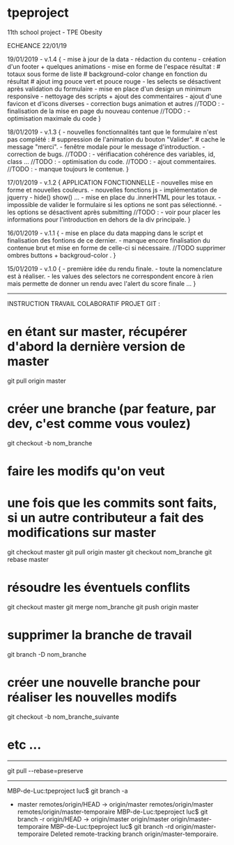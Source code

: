 # tpeproject
11th school project - TPE Obesity

ECHEANCE 22/01/19

19/01/2019 - v.1.4 {
    - mise à jour de la data
    - rédaction du contenu
    - création d'un footer + quelques animations
    - mise en forme de l'espace résultat :
        # totaux sous forme de liste
        # background-color change en fonction du résultat
        # ajout img pouce vert et pouce rouge
    - les selects se désactivent après validation du formulaire
    - mise en place d'un design un minimum responsive
    - nettoyage des scripts + ajout des commentaires
    - ajout d'une favicon et d'icons diverses
    - correction bugs animation et autres
    //TODO : - finalisation de la mise en page du nouveau contenue
    //TODO : - optimisation maximale du code
}

18/01/2019 - v.1.3 {
    - nouvelles fonctionnalités tant que le formulaire n'est pas complété :
        # suppression de l'animation du bouton "Valider".
        # cache le message "merci".
    - fenêtre modale pour le message d'introduction.
    - correction de bugs.
    //TODO : - vérifiacation cohérence des variables, id, class ...
    //TODO : - optimisation du code.
    //TODO : - ajout commentaires.
    //TODO : - manque toujours le contenue.
}

17/01/2019 - v.1.2 {
APPLICATION FONCTIONNELLE
    - nouvelles mise en forme et nouvelles couleurs.
    - nouvelles fonctions js - implémentation de jquerry - hide() show() ...
    - mise en place du .innerHTML pour les totaux.
    - impossible de valider le formulaire si les options ne sont pas sélectionné.
    - les options se désactivent après submitting
    //TODO : - voir pour placer les informations pour l'introduction en dehors de la div principale.
}

16/01/2019 - v.1.1 {
    - mise en place du data mapping dans le script et finalisation des fontions de ce dernier.
    - manque encore finalisation du contenue brut et mise en forme de celle-ci si nécessaire.
    //TODO supprimer ombres buttons + backgroud-color .
}

15/01/2019 - v.1.0 {
    - première idée du rendu finale.
    - toute la nomenclature est à réaliser.
    - les values des selectors ne correspondent encore à rien mais permette de donner un rendu avec l'alert du score finale ...
}


----------------------------------------------------------------------

INSTRUCTION TRAVAIL COLABORATIF PROJET GIT :
# en étant sur master, récupérer d'abord la dernière version de master
git pull origin master
# créer une branche (par feature, par dev, c'est comme vous voulez)
git checkout -b nom_branche
# faire les modifs qu'on veut
# une fois que les commits sont faits, si un autre contributeur a fait des modifications sur master
git checkout master
git pull origin master
git checkout nom_branche
git rebase master
# résoudre les éventuels conflits
git checkout master
git merge nom_branche
git push origin master
# supprimer la branche de travail
git branch -D nom_branche
# créer une nouvelle branche pour réaliser les nouvelles modifs
git checkout -b nom_branche_suivante
# etc ...

----------------------------------------------------------------------

git pull --rebase=preserve

----------------------------------------------------------------------

MBP-de-Luc:tpeproject luc$ git branch -a
* master
  remotes/origin/HEAD -> origin/master
  remotes/origin/master
  remotes/origin/master-temporaire
MBP-de-Luc:tpeproject luc$ git branch -r
  origin/HEAD -> origin/master
  origin/master
  origin/master-temporaire
MBP-de-Luc:tpeproject luc$ git branch -rd origin/master-temporaire
Deleted remote-tracking branch origin/master-temporaire.
